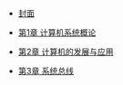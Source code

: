 <!-- ccp侧边栏 -->
* [封面](/ccp/)

* [第1章 计算机系统概论](/ccp/ccp01)

* [第2章 计算机的发展与应用](/ccp/ccp02)

* [第3章 系统总线](/ccp/ccp03)
